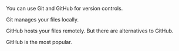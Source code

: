 You can use Git and GitHub for version controls.

Git manages your files locally.

GitHub hosts your files remotely.
But there are alternatives to GitHub.

GitHub is the most popular.
